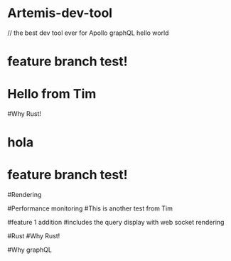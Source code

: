 # Artemis-dev-tool

// the best dev tool ever for Apollo graphQL
hello world
# feature branch test!
# Hello from Tim
#Why Rust!
# hola

# feature branch test!
#Rendering

#Performance monitoring 
#This is another test from Tim


#feature 1 addition
#includes the query display with web socket rendering

#Rust
#Why Rust!

#Why graphQL


